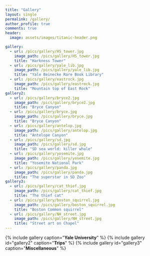 ```yaml
---
title: "Gallery"
layout: single
permalink: /gallery/
author_profile: true
comments: true
header:
  image: assets/images/titanic-header.png

gallery:
  - url: /pics/gallery/HS_tower.jpg
    image_path: /pics/gallery/HS_tower.jpg
    title: "Harkness Tower"
  - url: /pics/gallery/yale_lib.jpg
    image_path: /pics/gallery/yale_lib.jpg
    title: "Yale Beinecke Rare Book Library"
  - url: /pics/gallery/eastrock.jpg
    image_path: /pics/gallery/eastrock.jpg
    title: "Mountain top of East Rock"
gallery2:
  - url: /pics/gallery/bryce2.jpg
    image_path: /pics/gallery/bryce2.jpg
    title: "Bryce Canyon"
  - url: /pics/gallery/bryce.jpg
    image_path: /pics/gallery/bryce.jpg
    title: "Bryce Canyon"
  - url: /pics/gallery/antelop.jpg
    image_path: /pics/gallery/antelop.jpg
    title: "Antelope Canyon"
  - url: /pics/gallery/sd.jpg
    image_path: /pics/gallery/sd.jpg
    title: "SD sea world: killer whale"
  - url: /pics/gallery/yosemite.jpg
    image_path: /pics/gallery/yosemite.jpg
    title: "Yosemite National Park"
  - url: /pics/gallery/panda.jpg
    image_path: /pics/gallery/panda.jpg
    title: "The superstar in SD Zoo"
gallery3:
  - url: /pics/gallery/cat_thief.jpg
    image_path: /pics/gallery/cat_thief.jpg
    title: "The thief cat"
  - url: /pics/gallery/boston_squirrel.jpg
    image_path: /pics/gallery/boston_squirrel.jpg
    title: "Boston Common squirrel"  
  - url: /pics/gallery/NH_street.jpg
    image_path: /pics/gallery/NH_street.jpg
    title: "Street art on Chapel"
---
```


{% include gallery caption="**Yale University**" %}
{% include gallery id="gallery2" caption="**Trips**" %}
{% include gallery id="gallery3" caption="**Miscellaneous**" %}
